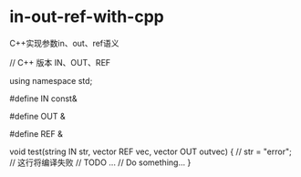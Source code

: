 # in-out-ref-with-cpp

C++实现参数in、out、ref语义

// C++ 版本 IN、OUT、REF

using namespace std;

#define IN     const&

#define OUT    &

#define REF    &


void test(string IN str, vector<int> REF vec, vector<int> OUT outvec)
{
    // str = "error"; // 这行将编译失败
    // TODO ...
    // Do something...
 }



